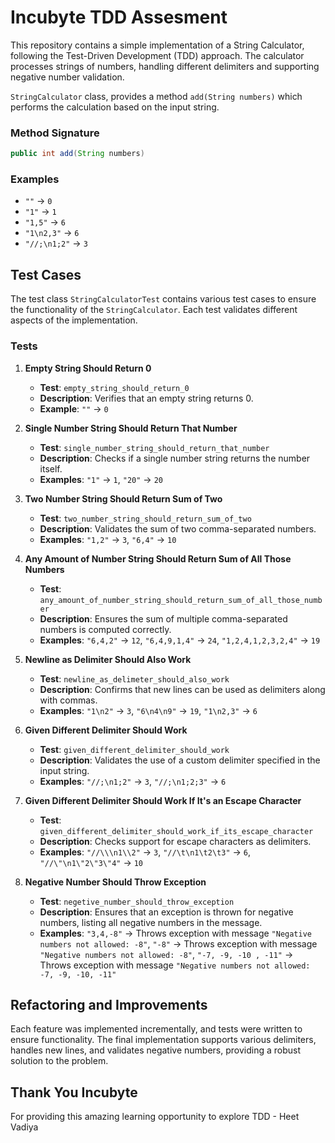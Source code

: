 # Incubyte TDD Assesment

This repository contains a simple implementation of a String Calculator, following the Test-Driven Development (TDD) approach. The calculator processes strings of numbers, handling different delimiters and supporting negative number validation.

`StringCalculator` class, provides a method `add(String numbers)` which performs the calculation based on the input string.

### Method Signature

```java
public int add(String numbers)
```

### Examples

- `""` → `0`
- `"1"` → `1`
- `"1,5"` → `6`
- `"1\n2,3"` → `6`
- `"//;\n1;2"` → `3`

## Test Cases

The test class `StringCalculatorTest` contains various test cases to ensure the functionality of the `StringCalculator`. Each test validates different aspects of the implementation.

### Tests

1. **Empty String Should Return 0**

   - **Test**: `empty_string_should_return_0`
   - **Description**: Verifies that an empty string returns 0.
   - **Example**: `""` → `0`

2. **Single Number String Should Return That Number**

   - **Test**: `single_number_string_should_return_that_number`
   - **Description**: Checks if a single number string returns the number itself.
   - **Examples**: `"1"` → `1`, `"20"` → `20`

3. **Two Number String Should Return Sum of Two**

   - **Test**: `two_number_string_should_return_sum_of_two`
   - **Description**: Validates the sum of two comma-separated numbers.
   - **Examples**: `"1,2"` → `3`, `"6,4"` → `10`

4. **Any Amount of Number String Should Return Sum of All Those Numbers**

   - **Test**: `any_amount_of_number_string_should_return_sum_of_all_those_number`
   - **Description**: Ensures the sum of multiple comma-separated numbers is computed correctly.
   - **Examples**: `"6,4,2"` → `12`, `"6,4,9,1,4"` → `24`, `"1,2,4,1,2,3,2,4"` → `19`

5. **Newline as Delimiter Should Also Work**

   - **Test**: `newline_as_delimeter_should_also_work`
   - **Description**: Confirms that new lines can be used as delimiters along with commas.
   - **Examples**: `"1\n2"` → `3`, `"6\n4\n9"` → `19`, `"1\n2,3"` → `6`

6. **Given Different Delimiter Should Work**

   - **Test**: `given_different_delimiter_should_work`
   - **Description**: Validates the use of a custom delimiter specified in the input string.
   - **Examples**: `"//;\n1;2"` → `3`, `"//;\n1;2;3"` → `6`

7. **Given Different Delimiter Should Work If It's an Escape Character**

   - **Test**: `given_different_delimiter_should_work_if_its_escape_character`
   - **Description**: Checks support for escape characters as delimiters.
   - **Examples**: `"//\\\n1\\2"` → `3`, `"//\t\n1\t2\t3"` → `6`, `"//\"\n1\"2\"3\"4"` → `10`

8. **Negative Number Should Throw Exception**

   - **Test**: `negetive_number_should_throw_exception`
   - **Description**: Ensures that an exception is thrown for negative numbers, listing all negative numbers in the message.
   - **Examples**: `"3,4,-8"` → Throws exception with message `"Negative numbers not allowed: -8"`, `"-8"` → Throws exception with message `"Negative numbers not allowed: -8"`, `"-7, -9, -10 , -11"` → Throws exception with message `"Negative numbers not allowed: -7, -9, -10, -11"`

## Refactoring and Improvements

Each feature was implemented incrementally, and tests were written to ensure functionality. The final implementation supports various delimiters, handles new lines, and validates negative numbers, providing a robust solution to the problem.

## Thank You Incubyte

For providing this amazing learning opportunity to explore TDD - Heet Vadiya